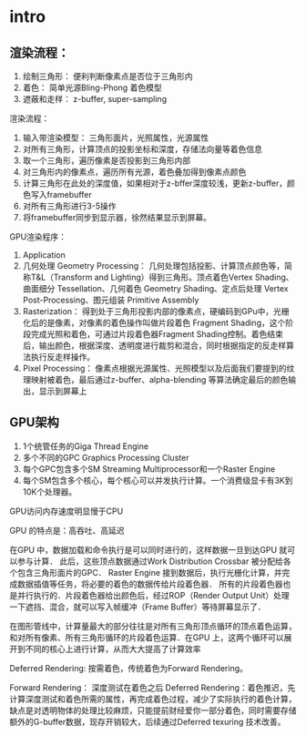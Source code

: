 # intro

## 渲染流程：

1. 绘制三角形： 便利判断像素点是否位于三角形内
2. 着色： 简单光源Bling-Phong 着色模型
3. 遮蔽和走样： z-buffer, super-sampling

渲染流程：
1. 输入带渲染模型： 三角形面片，光照属性，光源属性
2. 对所有三角形，计算顶点的投影坐标和深度，存储法向量等着色信息
3. 取一个三角形，遍历像素是否投影到三角形内部
4. 对三角形内的像素点，遍历所有光源，着色叠加得到像素点颜色
5. 计算三角形在此处的深度值，如果相对于z-bffer深度较浅，更新z-buffer，颜色写入framebuffer
6. 对所有三角形进行3-5操作
7. 将framebuffer同步到显示器，徐然结果显示到屏幕。

GPU渲染程序：
1. Application
2. 几何处理 Geometry Processing： 几何处理包括投影、计算顶点颜色等，简称T&L（Transform and Lighting）得到三角形。顶点着色Vertex Shading、曲面细分 Tessellation、几何着色 Geometry Shading、定点后处理 Vertex Post-Processing、图元组装 Primitive Assembly
3. Rasterization： 得到处于三角形投影内部的像素点，硬编码到GPu中，光栅化后的是像素，对像素的着色操作叫做片段着色 Fragment Shading，这个阶段完成光照和着色，可通过片段着色器Fragment Shading控制。着色结束后，输出颜色，根据深度、透明度进行裁剪和混合，同时根据指定的反走样算法执行反走样操作。
4. Pixel Processing： 像素点根据光源属性、光照模型以及后面我们要提到的纹理映射被着色，最后通过z-buffer、alpha-blending 等算法确定最后的颜色输出，显示到屏幕上



## GPU架构

1. 1个统管任务的Giga Thread Engine
2. 多个不同的GPC Graphics Processing Cluster
3. 每个GPC包含多个SM Streaming Multiprocessor和一个Raster Engine
4. 每个SM包含多个核心，每个核心可以并发执行计算。一个消费级显卡有3K到10K个处理器。

GPU访问内存速度明显慢于CPU

GPU 的特点是：高吞吐、高延迟

在GPU 中，数据加载和命令执行是可以同时进行的，这样数据一旦到达GPU 就可以参与计算．
此后，这些顶点数据通过Work Distribution Crossbar 被分配给各个包含三角形面片的GPC．
Raster Engine 接到数据后，执行光栅化计算，并完成数据插值等任务，将必要的着色的数据传给片段着色器．
所有的片段着色器也是并行执行的．片段着色器给出颜色后，经过ROP（Render Output Unit）处理一下遮挡、混合，就可以写入帧缓冲（Frame Buffer）等待屏幕显示了．

在图形管线中，计算量最大的部分往往是对所有三角形顶点循环的顶点着色运算，和对所有像素、所有三角形循环的片段着色运算．在GPU 上，这两个循环可以展开到不同的核心上进行计算，从而大大提高了计算效率


Deferred Rendering: 按需着色，传统着色为Forward Rendering。

Forward Rendering： 深度测试在着色之后
Deferred Rendering：着色推迟，先计算深度测试和着色所需的属性，再完成着色过程，减少了实际执行的着色计算，缺点是对透明物体的处理比较麻烦，只能提前财经爱你一部分着色，同时需要存储额外的G-buffer数据，现存开销较大，后续通过Deferred texuring 技术改善。